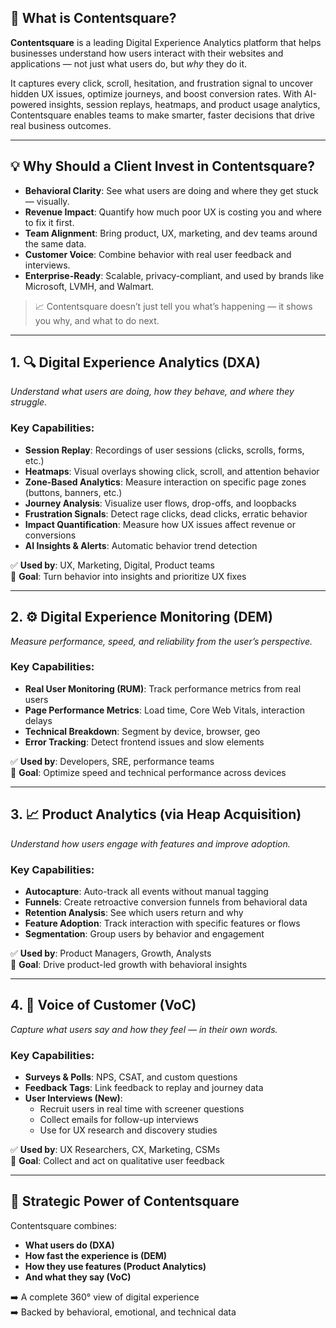 ## 🧩 What is Contentsquare?

**Contentsquare** is a leading Digital Experience Analytics platform that helps businesses understand how users interact with their websites and applications — not just what users do, but *why* they do it.

It captures every click, scroll, hesitation, and frustration signal to uncover hidden UX issues, optimize journeys, and boost conversion rates. With AI-powered insights, session replays, heatmaps, and product usage analytics, Contentsquare enables teams to make smarter, faster decisions that drive real business outcomes.

---

## 💡 Why Should a Client Invest in Contentsquare?

- **Behavioral Clarity**: See what users are doing and where they get stuck — visually.
- **Revenue Impact**: Quantify how much poor UX is costing you and where to fix it first.
- **Team Alignment**: Bring product, UX, marketing, and dev teams around the same data.
- **Customer Voice**: Combine behavior with real user feedback and interviews.
- **Enterprise-Ready**: Scalable, privacy-compliant, and used by brands like Microsoft, LVMH, and Walmart.

> 📈 Contentsquare doesn’t just tell you what’s happening — it shows you why, and what to do next.

---

## 1. 🔍 Digital Experience Analytics (DXA)
*Understand what users are doing, how they behave, and where they struggle.*

### Key Capabilities:
- **Session Replay**: Recordings of user sessions (clicks, scrolls, forms, etc.)
- **Heatmaps**: Visual overlays showing click, scroll, and attention behavior
- **Zone-Based Analytics**: Measure interaction on specific page zones (buttons, banners, etc.)
- **Journey Analysis**: Visualize user flows, drop-offs, and loopbacks
- **Frustration Signals**: Detect rage clicks, dead clicks, erratic behavior
- **Impact Quantification**: Measure how UX issues affect revenue or conversions
- **AI Insights & Alerts**: Automatic behavior trend detection

✅ **Used by**: UX, Marketing, Digital, Product teams  
🎯 **Goal**: Turn behavior into insights and prioritize UX fixes

---

## 2. ⚙️ Digital Experience Monitoring (DEM)
*Measure performance, speed, and reliability from the user’s perspective.*

### Key Capabilities:
- **Real User Monitoring (RUM)**: Track performance metrics from real users
- **Page Performance Metrics**: Load time, Core Web Vitals, interaction delays
- **Technical Breakdown**: Segment by device, browser, geo
- **Error Tracking**: Detect frontend issues and slow elements

✅ **Used by**: Developers, SRE, performance teams  
🎯 **Goal**: Optimize speed and technical performance across devices

---

## 3. 📈 Product Analytics (via Heap Acquisition)
*Understand how users engage with features and improve adoption.*

### Key Capabilities:
- **Autocapture**: Auto-track all events without manual tagging
- **Funnels**: Create retroactive conversion funnels from behavioral data
- **Retention Analysis**: See which users return and why
- **Feature Adoption**: Track interaction with specific features or flows
- **Segmentation**: Group users by behavior and engagement

✅ **Used by**: Product Managers, Growth, Analysts  
🎯 **Goal**: Drive product-led growth with behavioral insights

---

## 4. 💬 Voice of Customer (VoC)
*Capture what users say and how they feel — in their own words.*

### Key Capabilities:
- **Surveys & Polls**: NPS, CSAT, and custom questions
- **Feedback Tags**: Link feedback to replay and journey data
- **User Interviews (New)**:
  - Recruit users in real time with screener questions
  - Collect emails for follow-up interviews
  - Use for UX research and discovery studies

✅ **Used by**: UX Researchers, CX, Marketing, CSMs  
🎯 **Goal**: Collect and act on qualitative user feedback

---

## 🧠 Strategic Power of Contentsquare

Contentsquare combines:
- **What users do (DXA)**
- **How fast the experience is (DEM)**
- **How they use features (Product Analytics)**
- **And what they say (VoC)**

➡️ A complete 360° view of digital experience  
➡️ Backed by behavioral, emotional, and technical data
